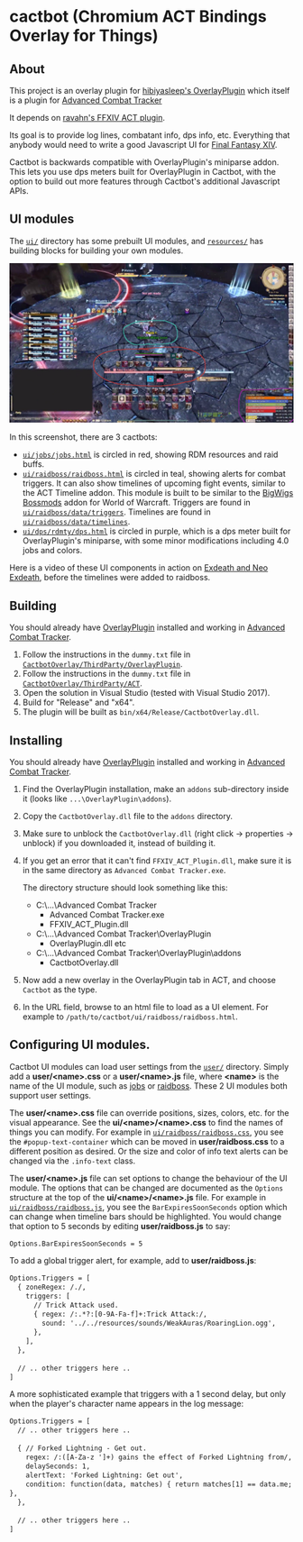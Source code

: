 # cactbot (Chromium ACT Bindings Overlay for Things)

## About

This project is an overlay plugin for
[hibiyasleep's OverlayPlugin](https://github.com/hibiyasleep/OverlayPlugin)
which itself is a plugin for
[Advanced Combat Tracker](http://advancedcombattracker.com/)

It depends on [ravahn's FFXIV ACT plugin](http://www.eq2flames.com/plugin-discussion/98088-ffxiv-arr-plugin.html).

Its goal is to provide log lines, combatant info, dps info, etc.  Everything
that anybody would need to write a good Javascript UI for
[Final Fantasy XIV](http://www.finalfantasyxiv.com/).

Cactbot is backwards compatible with OverlayPlugin's miniparse addon. This lets you use
dps meters built for OverlayPlugin in Cactbot, with the option to build out more features
through Cactbot's additional Javascript APIs.

## UI modules

The [`ui/`](ui/) directory has some prebuilt UI modules, and [`resources/`](resources/) has
building blocks for building your own modules.

![ui screenshot](Screenshot-Dana.png)

In this screenshot, there are 3 cactbots:
- [`ui/jobs/jobs.html`](ui/jobs/jobs.html) is circled in red, showing RDM resources and raid buffs.
- [`ui/raidboss/raidboss.html`](ui/raidboss/raidboss.html) is circled in teal, showing alerts for combat triggers. It can also show timelines of upcoming fight events, similar to the ACT Timeline addon. This module is built to be similar to the [BigWigs Bossmods](https://mods.curse.com/addons/wow/big-wigs) addon for World of Warcraft. Triggers are found in [`ui/raidboss/data/triggers`](ui/raidboss/data/triggers). Timelines are found in [`ui/raidboss/data/timelines`](ui/raidboss/data/timelines).
- [`ui/dps/rdmty/dps.html`](ui/dps/rdmty/dps.html) is circled in purple, which is a dps meter built for OverlayPlugin's miniparse, with some minor modifications including 4.0 jobs and colors.

Here is a video of these UI components in action on [Exdeath and Neo Exdeath](https://www.youtube.com/watch?v=Ot_GMEcwv94), before the timelines were added to raidboss.

## Building

You should already have [OverlayPlugin](https://github.com/hibiyasleep/OverlayPlugin/releases) installed and working in [Advanced Combat Tracker](http://advancedcombattracker.com/).

1. Follow the instructions in the `dummy.txt` file in [`CactbotOverlay/ThirdParty/OverlayPlugin`](CactbotOverlay/ThirdParty/OverlayPlugin).
2. Follow the instructions in the `dummy.txt` file in [`CactbotOverlay/ThirdParty/ACT`](CactbotOverlay/ThirdParty/ACT).
3. Open the solution in Visual Studio (tested with Visual Studio 2017).
4. Build for "Release" and "x64".
5. The plugin will be built as `bin/x64/Release/CactbotOverlay.dll`.

## Installing

You should already have [OverlayPlugin](https://github.com/hibiyasleep/OverlayPlugin/releases) installed and working in [Advanced Combat Tracker](http://advancedcombattracker.com/).

1. Find the OverlayPlugin installation, make an `addons` sub-directory inside it (looks like `...\OverlayPlugin\addons`).
2. Copy the `CactbotOverlay.dll` file to the `addons` directory.
3. Make sure to unblock the `CactbotOverlay.dll` (right click -> properties -> unblock) if you downloaded it, instead of building it.
4. If you get an error that it can't find `FFXIV_ACT_Plugin.dll`, make sure it is in the same directory as `Advanced Combat Tracker.exe`.

   The directory structure should look something like this:
   - C:\\...\\Advanced Combat Tracker
     - Advanced Combat Tracker.exe
     - FFXIV_ACT_Plugin.dll
   - C:\\...\\Advanced Combat Tracker\\OverlayPlugin
     - OverlayPlugin.dll etc
   - C:\\...\\Advanced Combat Tracker\\OverlayPlugin\\addons
     - CactbotOverlay.dll

5. Now add a new overlay in the OverlayPlugin tab in ACT, and choose `Cactbot` as the type.
6. In the URL field, browse to an html file to load as a UI element. For example to `/path/to/cactbot/ui/raidboss/raidboss.html`.

## Configuring UI modules.

Cactbot UI modules can load user settings from the [`user/`](user/) directory. Simply add
a **user/\<name\>.css** or a **user/\<name\>.js** file, where **\<name\>** is the name of
the UI module, such as [jobs](ui/jobs) or [raidboss](ui/raidboss). These 2 UI modules both
support user settings.

The **user/\<name\>.css** file can override positions, sizes, colors, etc. for the visual
appearance. See the **ui/\<name\>/\<name\>.css** to find the names of things you can modify.
For example in [`ui/raidboss/raidboss.css`](ui/raidboss/raidboss.css), you see the
`#popup-text-container` which can be moved in **user/raidboss.css** to a different position
as desired. Or the size and color of info text alerts can be changed via the `.info-text`
class.

The **user/\<name\>.js** file can set options to change the behaviour of the UI module. The
options that can be changed are documented as the `Options` structure at the top of the
**ui/\<name\>/\<name\>.js** file. For example in [`ui/raidboss/raidboss.js`](ui/raidboss/raidboss.js),
you see the `BarExpiresSoonSeconds` option which can change when timeline bars should be
highlighted. You would change that option to 5 seconds by editing **user/raidboss.js** to say:

```
Options.BarExpiresSoonSeconds = 5
```

To add a global trigger alert, for example, add to **user/raidboss.js**:

```
Options.Triggers = [
  { zoneRegex: /./,
    triggers: [
      // Trick Attack used.
      { regex: /:.*?:[0-9A-Fa-f]+:Trick Attack:/,
        sound: '../../resources/sounds/WeakAuras/RoaringLion.ogg',
      },
    ],
  },

  // .. other triggers here ..
]
```

A more sophisticated example that triggers with a 1 second delay, but only when the player's
character name appears in the log message:

```
Options.Triggers = [
  // .. other triggers here ..

  { // Forked Lightning - Get out.
    regex: /:([A-Za-z ']+) gains the effect of Forked Lightning from/,
    delaySeconds: 1,
    alertText: 'Forked Lightning: Get out',
    condition: function(data, matches) { return matches[1] == data.me; },
  },

  // .. other triggers here ..
]
```